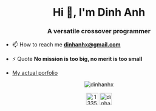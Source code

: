 <h1 align="center">Hi 👋, I'm Dinh Anh</h1>
<h3 align="center">A versatile crossover programmer</h3>

- 📫 How to reach me **dinhanhx@gmail.com**

- ⚡ Quote **No mission is too big, no merit is too small**

- [My actual porfolio](https://dinhanhx.github.io/such-good-portfolio/portfolio.html)

<p align="center"> <img src="https://github-readme-stats.vercel.app/api?username=dinhanhx&show_icons=true&theme=dark" alt="dinhanhx" /> </p>

<p align="center">
<a href="https://stackoverflow.com/users/13358358" target="blank"><img align="center" src="https://upload.wikimedia.org/wikipedia/commons/thumb/e/ef/Stack_Overflow_icon.svg/1200px-Stack_Overflow_icon.svg.png" alt="13358358" height="32" width="32" /></a>
<a href="https://dev.to/dinhanhx" target="blank"><img align="center" src="https://res.cloudinary.com/practicaldev/image/fetch/s--g3JdSGe6--/c_limit,f_auto,fl_progressive,q_80,w_190/https://practicaldev-herokuapp-com.freetls.fastly.net/assets/rainbowdev.svg" alt="dinhanhx" height="32" width="32" /></a>
</p>
